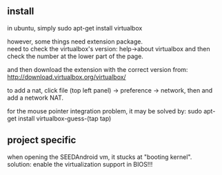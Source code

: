 install
------------------

in ubuntu, simply sudo apt-get install virtualbox

however, some things need extension package.  
need to check the virtualbox's version: help->about virtualbox and then check the number at the lower part of the page.

and then download the extension with the correct version from:
http://download.virtualbox.org/virtualbox/

to add a nat, click file (top left panel) -> preference -> network,
then and add a network NAT.

for the mouse pointer integration problem, it may be solved by:
sudo apt-get install virtualbox-guess-(tap tap)

project specific
----------------------

when opening the SEEDAndroid vm, it stucks at "booting kernel".  
solution: enable the virtualization support in BIOS!!!

